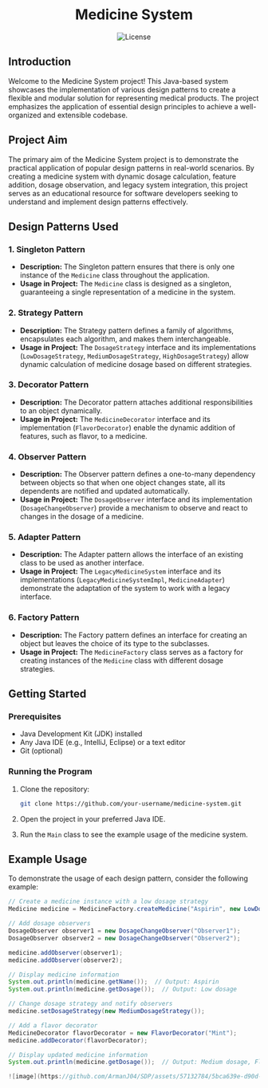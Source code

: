 <!-- Title Section -->
<h1 align="center">
  Medicine System
</h1>

<!-- Badges Section -->
<p align="center">
  <img src="https://img.shields.io/badge/License-MIT-blue.svg" alt="License">
  <!-- Add more badges as needed -->
</p>

<!-- Introduction Section -->
## Introduction

Welcome to the Medicine System project! This Java-based system showcases the implementation of various design patterns to create a flexible and modular solution for representing medical products. The project emphasizes the application of essential design principles to achieve a well-organized and extensible codebase.

<!-- Project Aim Section -->
## Project Aim

The primary aim of the Medicine System project is to demonstrate the practical application of popular design patterns in real-world scenarios. By creating a medicine system with dynamic dosage calculation, feature addition, dosage observation, and legacy system integration, this project serves as an educational resource for software developers seeking to understand and implement design patterns effectively.

<!-- Design Patterns Section -->
## Design Patterns Used

### 1. Singleton Pattern

- **Description:** The Singleton pattern ensures that there is only one instance of the `Medicine` class throughout the application.
- **Usage in Project:** The `Medicine` class is designed as a singleton, guaranteeing a single representation of a medicine in the system.

### 2. Strategy Pattern

- **Description:** The Strategy pattern defines a family of algorithms, encapsulates each algorithm, and makes them interchangeable.
- **Usage in Project:** The `DosageStrategy` interface and its implementations (`LowDosageStrategy`, `MediumDosageStrategy`, `HighDosageStrategy`) allow dynamic calculation of medicine dosage based on different strategies.

### 3. Decorator Pattern

- **Description:** The Decorator pattern attaches additional responsibilities to an object dynamically.
- **Usage in Project:** The `MedicineDecorator` interface and its implementation (`FlavorDecorator`) enable the dynamic addition of features, such as flavor, to a medicine.

### 4. Observer Pattern

- **Description:** The Observer pattern defines a one-to-many dependency between objects so that when one object changes state, all its dependents are notified and updated automatically.
- **Usage in Project:** The `DosageObserver` interface and its implementation (`DosageChangeObserver`) provide a mechanism to observe and react to changes in the dosage of a medicine.

### 5. Adapter Pattern

- **Description:** The Adapter pattern allows the interface of an existing class to be used as another interface.
- **Usage in Project:** The `LegacyMedicineSystem` interface and its implementations (`LegacyMedicineSystemImpl`, `MedicineAdapter`) demonstrate the adaptation of the system to work with a legacy interface.

### 6. Factory Pattern

- **Description:** The Factory pattern defines an interface for creating an object but leaves the choice of its type to the subclasses.
- **Usage in Project:** The `MedicineFactory` class serves as a factory for creating instances of the `Medicine` class with different dosage strategies.

<!-- Getting Started Section -->
## Getting Started

### Prerequisites

- Java Development Kit (JDK) installed
- Any Java IDE (e.g., IntelliJ, Eclipse) or a text editor
- Git (optional)

### Running the Program

1. Clone the repository:

    ```bash
    git clone https://github.com/your-username/medicine-system.git
    ```

2. Open the project in your preferred Java IDE.

3. Run the `Main` class to see the example usage of the medicine system.

<!-- Example Usage Section -->
## Example Usage

To demonstrate the usage of each design pattern, consider the following example:

```java
// Create a medicine instance with a low dosage strategy
Medicine medicine = MedicineFactory.createMedicine("Aspirin", new LowDosageStrategy());

// Add dosage observers
DosageObserver observer1 = new DosageChangeObserver("Observer1");
DosageObserver observer2 = new DosageChangeObserver("Observer2");

medicine.addObserver(observer1);
medicine.addObserver(observer2);

// Display medicine information
System.out.println(medicine.getName());  // Output: Aspirin
System.out.println(medicine.getDosage());  // Output: Low dosage

// Change dosage strategy and notify observers
medicine.setDosageStrategy(new MediumDosageStrategy());

// Add a flavor decorator
MedicineDecorator flavorDecorator = new FlavorDecorator("Mint");
medicine.addDecorator(flavorDecorator);

// Display updated medicine information
System.out.println(medicine.getDosage());  // Output: Medium dosage, Flavor: Mint

![image](https://github.com/ArmanJ04/SDP/assets/57132784/5bca639e-d90d-4a4b-b158-099466c01b67)
